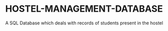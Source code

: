 # HOSTEL-MANAGEMENT-DATABASE
A SQL Database which deals with records of students present in the hostel

